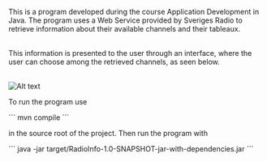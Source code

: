 This is a program developed during the course Application Development in Java. The program uses a Web Service provided by Sveriges Radio to retrieve information about their available channels and their tableaux.<br><br>

This information is presented to the user through an interface, where the user can choose among the retrieved channels, as seen below.<br><br>

![Alt text](/src/main/java/resources.images/Program.jpg?raw=true )

To run the program use

´´´
mvn compile
´´´

in the source root of the project. Then run the program with

´´´
java -jar target/RadioInfo-1.0-SNAPSHOT-jar-with-dependencies.jar
´´´
